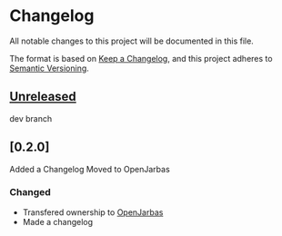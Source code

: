 # Changelog

All notable changes to this project will be documented in this file.

The format is based on [Keep a Changelog](https://keepachangelog.com/en/1.0.0/),
and this project adheres to [Semantic Versioning](https://semver.org/spec/v2.0.0.html).

## [Unreleased]

dev branch

## [0.2.0]

Added a Changelog 
Moved to OpenJarbas

### Changed

- Transfered ownership to [OpenJarbas](https://github.com/OpenJarbas)
- Made a changelog

[unreleased]: https://github.com/OpenJarbas/all_the_chatbots/tree/dev
[0.1.2]: https://github.com/OpenJarbas/all_the_chatbots/tree/0.1.2
